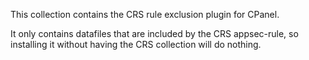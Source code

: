 This collection contains the CRS rule exclusion plugin for CPanel.

It only contains datafiles that are included by the CRS appsec-rule, so installing it without having the CRS collection will do nothing.
